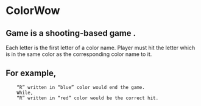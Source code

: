 # ColorWow
## Game is a shooting-based game .
Each letter is the first letter of a color name.
Player must hit the letter which is in the same color as the corresponding color name to it.
## For example,
        “R” written in “blue” color would end the game.
        While,
        “R” written in “red” color would be the correct hit.
